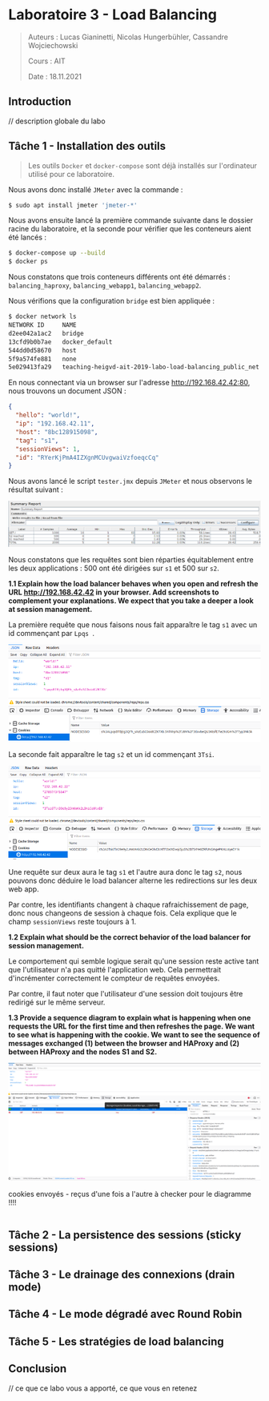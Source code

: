 # Laboratoire 3 - Load Balancing

> Auteurs : Lucas Gianinetti, Nicolas Hungerbühler, Cassandre Wojciechowski
>
> Cours : AIT
>
> Date : 18.11.2021

## Introduction

// description globale du labo

## Tâche 1 - Installation des outils

> Les outils `Docker` et `docker-compose` sont déjà installés sur l'ordinateur utilisé pour ce laboratoire. 

Nous avons donc installé `JMeter` avec la commande : 

```bash
$ sudo apt install jmeter 'jmeter-*'
```

Nous avons ensuite lancé la première commande suivante dans le dossier racine du laboratoire, et la seconde pour vérifier que les conteneurs aient été lancés :

```bash
$ docker-compose up --build
$ docker ps
```

Nous constatons que trois conteneurs différents ont été démarrés : `balancing_haproxy`, `balancing_webapp1`, `balancing_webapp2`. 

Nous vérifions que la configuration `bridge` est bien appliquée : 

```bash
$ docker network ls
NETWORK ID     NAME                                                      DRIVER    SCOPE
d2ee042a1ac2   bridge                                                    bridge    local
13cfd9b0b7ae   docker_default                                            bridge    local
544dd0d58670   host                                                      host      local
5f9a574fe881   none                                                      null      local
5e029413fa29   teaching-heigvd-ait-2019-labo-load-balancing_public_net   bridge    local

```

En nous connectant via un browser sur l'adresse http://192.168.42.42:80, nous trouvons un document JSON : 

```json
{
  "hello": "world!",
  "ip": "192.168.42.11",
  "host": "8bc128915098",
  "tag": "s1",
  "sessionViews": 1,
  "id": "RYerKjPmA4IZXgnMCUvgwaiVzfoeqcCq"
}
```

Nous avons lancé le script `tester.jmx` depuis `JMeter` et nous observons le résultat suivant : 

![](assets/img/task1_jmeter.png)

Nous constatons que les requêtes sont bien réparties équitablement entre les deux applications : 500 ont été dirigées sur `s1` et 500 sur `s2`. 



**1.1 Explain how the load balancer behaves when you open and refresh the URL http://192.168.42.42 in your browser. Add screenshots to complement your explanations. We expect that you take a deeper a look at session management.**

La première requête que nous faisons nous fait apparaître le tag `s1` avec un id commençant par `Lpqs `.

![](assets/img/task1_1.1_1.png)

La seconde fait apparaître le tag `s2` et un id commençant `3Tsi`. 

![](assets/img/task1_1.1_2.png)

Une requête sur deux aura le tag `s1` et l'autre aura donc le tag `s2`, nous pouvons donc déduire le load balancer alterne les redirections sur les deux web app. 

Par contre, les identifiants changent à chaque rafraichissement de page, donc nous changeons de session à chaque fois. Cela explique que le champ `sessionViews` reste toujours à 1. 



**1.2 Explain what should be the correct behavior of the load balancer for session management.**

Le comportement qui semble logique serait qu'une session reste active tant que l'utilisateur n'a pas quitté l'application web. Cela permettrait d'incrémenter correctement le compteur de requêtes envoyées. 

Par contre, il faut noter que l'utilisateur d'une session doit toujours être redirigé sur le même serveur. 



**1.3 Provide a sequence diagram to explain what is happening when one requests the URL for the first time and then refreshes the page. We want to see what is happening with the cookie. We want to see the sequence of messages exchanged (1) between the browser and HAProxy and (2) between HAProxy and the nodes S1 and S2.**

![](assets/img/task1_1.3.png)

cookies envoyés - reçus d'une fois a l'autre à checker pour le diagramme !!!!





```sequence
```





## Tâche 2 - La persistence des sessions (sticky sessions)

## Tâche 3 - Le drainage des connexions (drain mode)

## Tâche 4 - Le mode dégradé avec Round Robin

## Tâche 5 - Les stratégies de load balancing

## Conclusion 

// ce que ce labo vous a apporté, ce que vous en retenez